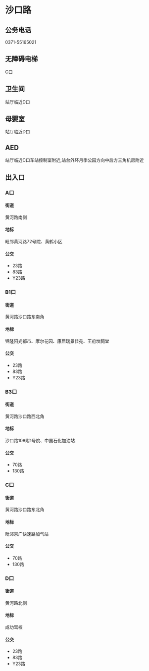 # 沙口路

## 公务电话

0371-55165021

## 无障碍电梯

C口

## 卫生间

站厅临近D口

## 母婴室

站厅临近D口

## AED

站厅临近C口车站控制室附近,站台外环月季公园方向中后方三角机房附近

## 出入口

### A口

#### 街道

黄河路南侧

#### 地标

毗邻黄河路72号院、黄鹤小区

#### 公交

- 23路
- 83路
- Y23路

### B1口

#### 街道

黄河路沙口路东南角

#### 地标

锦隆阳光都市、摩尔花园、康居瑞景佳苑、王府坟祠堂

#### 公交

- 23路
- 83路
- Y23路

### B3口

#### 街道

黄河路沙口路西北角

#### 地标

沙口路108附1号院、中国石化加油站

#### 公交

- 70路
- 130路

### C口

#### 街道

黄河路沙口路东北角

#### 地标

毗邻京广快速路加气站

#### 公交

- 70路
- 130路

### D口

#### 街道

黄河路北侧

#### 地标

成功驾校

#### 公交

- 23路
- 83路
- Y23路

